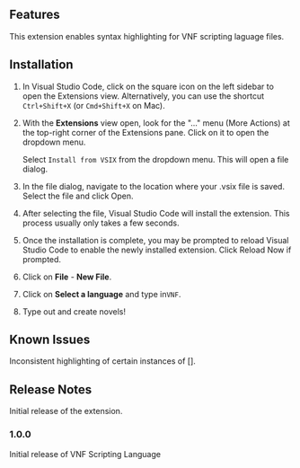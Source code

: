 ## Features

This extension enables syntax highlighting for VNF scripting laguage files.

## Installation

1. In Visual Studio Code, click on the square icon on the left sidebar to open the Extensions view. Alternatively, you can use the shortcut `Ctrl+Shift+X` (or `Cmd+Shift+X` on Mac).
2. With the **Extensions** view open, look for the "..." menu (More Actions) at the top-right corner of the Extensions pane. Click on it to open the dropdown menu.

    Select `Install from VSIX` from the dropdown menu. This will open a file dialog.

3. In the file dialog, navigate to the location where your .vsix file is saved. Select the file and click Open.
4. After selecting the file, Visual Studio Code will install the extension. This process usually only takes a few seconds.
5. Once the installation is complete, you may be prompted to reload Visual Studio Code to enable the newly installed extension. Click Reload Now if prompted.
6. Click on **File** - **New File**.
7. Click on **Select a language** and type in`VNF`.
8. Type out and create novels!


## Known Issues

Inconsistent highlighting of certain instances of [].

## Release Notes

Initial release of the extension.

### 1.0.0

Initial release of VNF Scripting Language